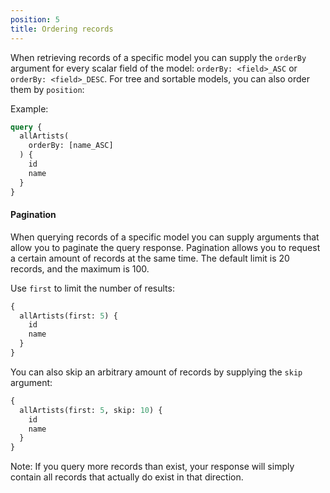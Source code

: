 ```yaml
---
position: 5
title: Ordering records
---
```


When retrieving records of a specific model you can supply the `orderBy` argument for every scalar field of the model: `orderBy: <field>_ASC` or `orderBy: <field>_DESC`. For tree and sortable models, you can also order them by `position`:

Example:

```graphql
query {
  allArtists(
    orderBy: [name_ASC]
  ) {
    id
    name
  }
}
```

#### Pagination

When querying records of a specific model you can supply arguments that allow you to paginate the query response. Pagination allows you to request a certain amount of records at the same time. The default limit is 20 records, and the maximum is 100.

Use `first` to limit the number of results:

```graphql
{
  allArtists(first: 5) {
    id
    name
  }
}
```

You can also skip an arbitrary amount of records by supplying the `skip` argument:


```graphql
{
  allArtists(first: 5, skip: 10) {
    id
    name
  }
}
```

Note: If you query more records than exist, your response will simply contain all records that actually do exist in that direction.
